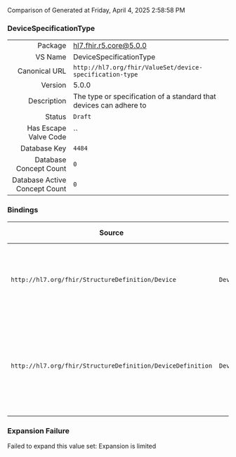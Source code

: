 Comparison of 
Generated at Friday, April 4, 2025 2:58:58 PM

### DeviceSpecificationType

|      |     |
| ---: | --- |
| Package | hl7.fhir.r5.core@5.0.0 |
| VS Name | DeviceSpecificationType |
| Canonical URL | `http://hl7.org/fhir/ValueSet/device-specification-type` |
| Version | 5.0.0 |
| Description | The type or specification of a standard that devices can adhere to |
| Status | `Draft` |
| Has Escape Valve Code | `` |
| Database Key | `4484` |
| Database Concept Count | `0` |
| Database Active Concept Count | `0` |
### Bindings

| Source | Element | Binding | Strength | Element Short |
| ------ | ------- | ------- | -------- | ------------- |
| `http://hl7.org/fhir/StructureDefinition/Device` | `Device.conformsTo.specification` | `http://hl7.org/fhir/ValueSet/device-specification-type` | `Example` | Identifies the standard, specification, or formal guidance that the device adheres to |
| `http://hl7.org/fhir/StructureDefinition/DeviceDefinition` | `DeviceDefinition.conformsTo.specification` | `http://hl7.org/fhir/ValueSet/device-specification-type` | `Example` | Identifies the standard, specification, or formal guidance that the device adheres to the Device Specification type |

### Expansion Failure

Failed to expand this value set: Expansion is limited
